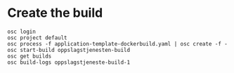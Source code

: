 Create the build
================

	osc login
	osc project default
    osc process -f application-template-dockerbuild.yaml | osc create -f -
	osc start-build oppslagstjenesten-build
	osc get builds
	osc build-logs oppslagstjeneste-build-1